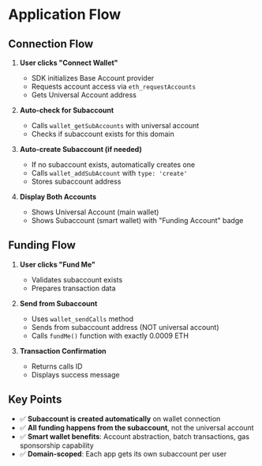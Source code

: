# Application Flow

## Connection Flow

1. **User clicks "Connect Wallet"**
   - SDK initializes Base Account provider
   - Requests account access via `eth_requestAccounts`
   - Gets Universal Account address

2. **Auto-check for Subaccount**
   - Calls `wallet_getSubAccounts` with universal account
   - Checks if subaccount exists for this domain

3. **Auto-create Subaccount (if needed)**
   - If no subaccount exists, automatically creates one
   - Calls `wallet_addSubAccount` with `type: 'create'`
   - Stores subaccount address

4. **Display Both Accounts**
   - Shows Universal Account (main wallet)
   - Shows Subaccount (smart wallet) with "Funding Account" badge

## Funding Flow

1. **User clicks "Fund Me"**
   - Validates subaccount exists
   - Prepares transaction data

2. **Send from Subaccount**
   - Uses `wallet_sendCalls` method
   - Sends from subaccount address (NOT universal account)
   - Calls `fundMe()` function with exactly 0.0009 ETH

3. **Transaction Confirmation**
   - Returns calls ID
   - Displays success message

## Key Points

- ✅ **Subaccount is created automatically** on wallet connection
- ✅ **All funding happens from the subaccount**, not the universal account
- ✅ **Smart wallet benefits**: Account abstraction, batch transactions, gas sponsorship capability
- ✅ **Domain-scoped**: Each app gets its own subaccount per user
